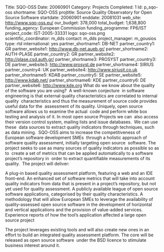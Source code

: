 Title: SQO-OSS
Date:  20060901
Category: Projects
Completed: 1
Id: p_sqo-oss
shortname: SQO-OSS
projtitle: Source Quality Observatory for Open Source Software
startdate: 20060901
enddate: 20081031
web_site: http://www.sqo-oss.eu/
our_budget: 378,000
total_budget: 1,638,800
funding_agency: European Commission
funding_programme: FP6/IST
project_code: IST-2005-33331
logo: sqo-oss.png  
scientific_coordinator: m_dds
contact: m_dds
project_manager: m_gousios
type: rtd
international: yes
partner_shortname1: DB-NET
partner_country1: GR
partner_website1: http://www.db-net.aueb.gr/
partner_shortname2: AUTH-PLASE
partner_country2: GR
partner_website2: http://plase.csd.auth.gr/
partner_shortname3: PROSYST
partner_country3: DE
partner_website3: http://www.prosyst.de
partner_shortname4: SIRIUS
partner_country4: UK
partner_website4: http://www.siriusit.co.uk
partner_shortname5: KDAB
partner_country5: SE
partner_website5: http://www.kdab.net/
partner_shortname6: KDE
partner_country6: DE
partner_website6: http://www.kde.org
What do we know about the quality of the software you are using?  A well-known conjecture 
in software engineering is that external quality characteristics are correlated to internal quality 
characteristics and thus the measurement of source code provides useful data for the 
assessment of its quality. Uniquely, open source software allows us to examine the actual 
code and perform white box testing and analysis of it. In most open source Projects we can 
also access their version control system, mailing lists and issue databases.  We can use these 
data sources to extract quality indicators through techniques, such as data mining. 
SQO-OSS aims to increase the competitiveness of European software development SMEs 
through a holistic approach of software quality assessment, initially targeting open source 
software. The project seeks to use as many sources of quality indicators as possible so as to 
create a set of metrics that can be applied automatically to a software project’s repository in 
order to extract quantifiable measurements of its quality.  The project will deliver:


A plug-in based quality assessment platform, featuring a web and an IDE front-end.
An enhanced set of software metrics that will take into account quality indicators from data that is present in a project’s repository, but not yet used for quality assessment.
A publicly available league of open source software applications, categorised by their quality characteristics.
A methodology that will allow European SMEs to leverage the availability of quality-assessed open source software in the development of horizontal and vertical applications and the provision of value-added services.
Experience reports of how the tool’s application affected a large open source project


The project leverages existing tools and will also create new ones in an effort to build an
integrated quality assessment platform. The core will be released as open source software 
under the BSD licence to stimulate business interest around it.
